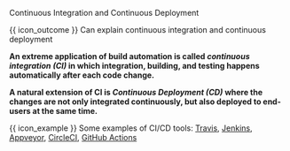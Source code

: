 <span id="title">Continuous Integration and Continuous Deployment</span>

<span id="prereqs"></span>

<span id="outcomes">{{ icon_outcome }} Can explain continuous integration and continuous deployment</span>

<div id="body">

**An extreme application of build automation is called _continuous integration (CI)_ in which integration, building, and testing happens automatically after each code change.**

**A natural extension of CI is _Continuous Deployment (CD)_ where the changes are not only integrated continuously, but also deployed to end-users at the same time.**

<box>

{{ icon_example }} Some examples of CI/CD tools: [Travis](https://travis-ci.org/), [Jenkins](http://jenkins-ci.org), [Appveyor](https://www.appveyor.com), [CircleCI](https://circleci.com), [GitHub Actions](https://github.com/features/actions)

</box>

</div>

<div id="extras">
  <include src="resources.md" />
</div>